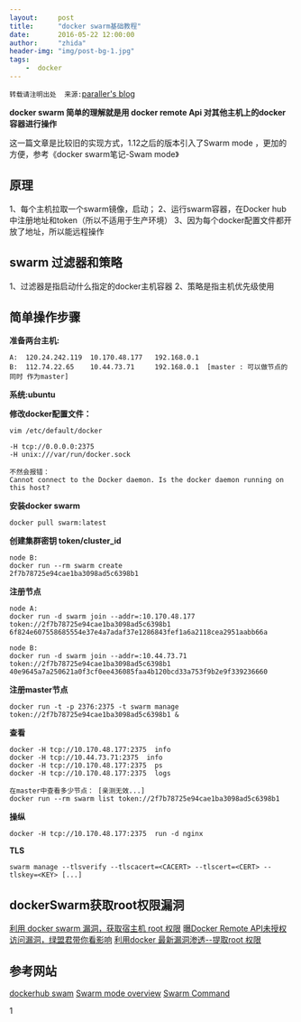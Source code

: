 ```yaml
---
layout:     post
title:      "docker swarm基础教程"
date:       2016-05-22 12:00:00
author:     "zhida"
header-img: "img/post-bg-1.jpg"
tags:
    -  docker 
---
```


`转载请注明出处  来源:`[paraller's blog](http://www.paraller.com)

**docker swarm 简单的理解就是用 docker remote Api 对其他主机上的docker 容器进行操作**

这一篇文章是比较旧的实现方式，1.12之后的版本引入了Swarm mode ，更加的方便，参考《docker swarm笔记-Swam mode》

## 原理

1、每个主机拉取一个swarm镜像，启动；
2、运行swarm容器，在Docker hub 中注册地址和token（所以不适用于生产环境）
3、因为每个docker配置文件都开放了地址，所以能远程操作


## swarm 过滤器和策略

1、过滤器是指启动什么指定的docker主机容器
2、策略是指主机优先级使用

## 简单操作步骤

**准备两台主机:**

```
A:	120.24.242.119 	10.170.48.177 	192.168.0.1
B:	112.74.22.65 	10.44.73.71 	192.168.0.1  [master : 可以做节点的同时 作为master]
```

**系统:ubuntu**

**修改docker配置文件：**

```
vim /etc/default/docker 

-H tcp://0.0.0.0:2375
-H unix:///var/run/docker.sock

不然会报错：
Cannot connect to the Docker daemon. Is the docker daemon running on this host?
```

**安装docker swarm**

```
docker pull swarm:latest
```

**创建集群密钥 token/cluster_id**

```
node B:
docker run --rm swarm create
2f7b78725e94cae1ba3098ad5c6398b1
```

**注册节点**

```
node A:
docker run -d swarm join --addr=:10.170.48.177 token://2f7b78725e94cae1ba3098ad5c6398b1
6f824e607558685554e37e4a7adaf37e1286843fef1a6a2118cea2951aabb66a

node B:
docker run -d swarm join --addr=:10.44.73.71 token://2f7b78725e94cae1ba3098ad5c6398b1
40e9645a7a250621a0f3cf0ee436085faa4b120bcd33a753f9b2e9f339236660
```

**注册master节点**

```
docker run -t -p 2376:2375 -t swarm manage token://2f7b78725e94cae1ba3098ad5c6398b1 &
```

**查看**
                                                                                                                                                                                                                                                
```
docker -H tcp://10.170.48.177:2375  info
docker -H tcp://10.44.73.71:2375  info
docker -H tcp://10.170.48.177:2375  ps
docker -H tcp://10.170.48.177:2375  logs

在master中查看多少节点： [亲测无效...]
docker run --rm swarm list token://2f7b78725e94cae1ba3098ad5c6398b1

```

**操纵**

```
docker -H tcp://10.170.48.177:2375  run -d nginx
```

**TLS**

```
swarm manage --tlsverify --tlscacert=<CACERT> --tlscert=<CERT> --tlskey=<KEY> [...]
```

## dockerSwarm获取root权限漏洞

[利用 docker swarm 漏洞，获取宿主机 root 权限](https://ywwd.net/read-1110)
[曝Docker Remote API未授权访问漏洞，绿盟君带你看影响](http://blog.nsfocus.net/docker-remote-api-unauthorized-access-vulnerability/)
[利用docker 最新漏洞渗透--提取root 权限](http://www.cnblogs.com/hanyifeng/p/5526799.html)


## 参考网站
[dockerhub swam](https://hub.docker.com/_/swarm/) 
[Swarm mode overview](https://docs.docker.com/engine/swarm/)
[Swarm Command](https://docs.docker.com/swarm/reference/swarm/)





1